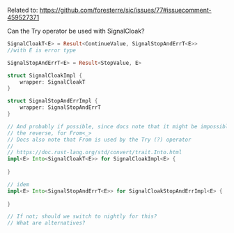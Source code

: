 Related to: https://github.com/foresterre/sic/issues/77#issuecomment-459527371


Can the Try operator be used with SignalCloak?

```rust
SignalCloakT<E> = Result<ContinueValue, SignalStopAndErrT<E>>
//with E is error type

SignalStopAndErrT<E> = Result<StopValue, E>

struct SignalCloakImpl {
    wrapper: SignalCloakT
}

struct SignalStopAndErrImpl {
    wrapper: SignalStopAndErrT
}

// And probably if possible, since docs note that it might be impossible,
// the reverse, for From<_>
// Docs also note that From is used by the Try (?) operator
//
// https://doc.rust-lang.org/std/convert/trait.Into.html
impl<E> Into<SignalCloakT<E>> for SignalCloakImpl<E> {
    
}

// idem
impl<E> Into<SignalStopAndErrT<E>> for SignalCloakStopAndErrImpl<E> {
    
}

// If not; should we switch to nightly for this?
// What are alternatives?



